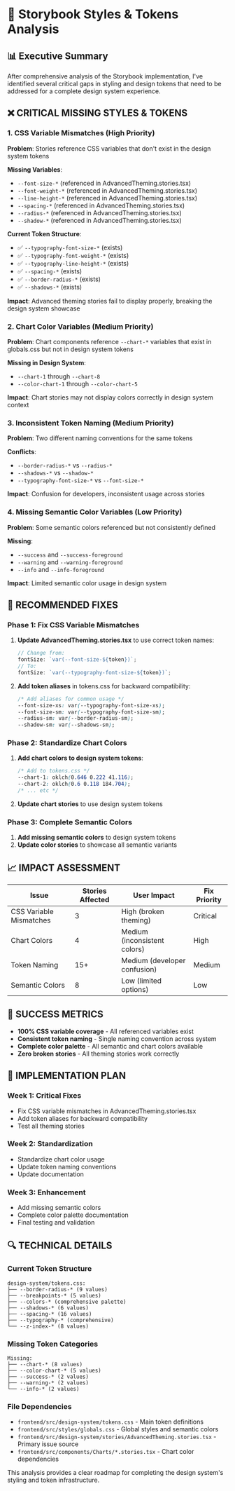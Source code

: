# **🎨 Storybook Styles & Tokens Analysis**

## **📊 Executive Summary**

After comprehensive analysis of the Storybook implementation, I've identified several critical gaps in styling and design tokens that need to be addressed for a complete design system experience.

## **❌ CRITICAL MISSING STYLES & TOKENS**

### **1. CSS Variable Mismatches (High Priority)**

**Problem**: Stories reference CSS variables that don't exist in the design system tokens

**Missing Variables**:

- `--font-size-*` (referenced in AdvancedTheming.stories.tsx)
- `--font-weight-*` (referenced in AdvancedTheming.stories.tsx)
- `--line-height-*` (referenced in AdvancedTheming.stories.tsx)
- `--spacing-*` (referenced in AdvancedTheming.stories.tsx)
- `--radius-*` (referenced in AdvancedTheming.stories.tsx)
- `--shadow-*` (referenced in AdvancedTheming.stories.tsx)

**Current Token Structure**:

- ✅ `--typography-font-size-*` (exists)
- ✅ `--typography-font-weight-*` (exists)
- ✅ `--typography-line-height-*` (exists)
- ✅ `--spacing-*` (exists)
- ✅ `--border-radius-*` (exists)
- ✅ `--shadows-*` (exists)

**Impact**: Advanced theming stories fail to display properly, breaking the design system showcase

### **2. Chart Color Variables (Medium Priority)**

**Problem**: Chart components reference `--chart-*` variables that exist in globals.css but not in design system tokens

**Missing in Design System**:

- `--chart-1` through `--chart-8`
- `--color-chart-1` through `--color-chart-5`

**Impact**: Chart stories may not display colors correctly in design system context

### **3. Inconsistent Token Naming (Medium Priority)**

**Problem**: Two different naming conventions for the same tokens

**Conflicts**:

- `--border-radius-*` vs `--radius-*`
- `--shadows-*` vs `--shadow-*`
- `--typography-font-size-*` vs `--font-size-*`

**Impact**: Confusion for developers, inconsistent usage across stories

### **4. Missing Semantic Color Variables (Low Priority)**

**Problem**: Some semantic colors referenced but not consistently defined

**Missing**:

- `--success` and `--success-foreground`
- `--warning` and `--warning-foreground`
- `--info` and `--info-foreground`

**Impact**: Limited semantic color usage in design system

## **🔧 RECOMMENDED FIXES**

### **Phase 1: Fix CSS Variable Mismatches**

1. **Update AdvancedTheming.stories.tsx** to use correct token names:

   ```typescript
   // Change from:
   fontSize: `var(--font-size-${token})`;
   // To:
   fontSize: `var(--typography-font-size-${token})`;
   ```

2. **Add token aliases** in tokens.css for backward compatibility:
   ```css
   /* Add aliases for common usage */
   --font-size-xs: var(--typography-font-size-xs);
   --font-size-sm: var(--typography-font-size-sm);
   --radius-sm: var(--border-radius-sm);
   --shadow-sm: var(--shadows-sm);
   ```

### **Phase 2: Standardize Chart Colors**

1. **Add chart colors to design system tokens**:

   ```css
   /* Add to tokens.css */
   --chart-1: oklch(0.646 0.222 41.116);
   --chart-2: oklch(0.6 0.118 184.704);
   /* ... etc */
   ```

2. **Update chart stories** to use design system tokens

### **Phase 3: Complete Semantic Colors**

1. **Add missing semantic colors** to design system tokens
2. **Update color stories** to showcase all semantic variants

## **📈 IMPACT ASSESSMENT**

| Issue                   | Stories Affected | User Impact                  | Fix Priority |
| ----------------------- | ---------------- | ---------------------------- | ------------ |
| CSS Variable Mismatches | 3                | High (broken theming)        | Critical     |
| Chart Colors            | 4                | Medium (inconsistent colors) | High         |
| Token Naming            | 15+              | Medium (developer confusion) | Medium       |
| Semantic Colors         | 8                | Low (limited options)        | Low          |

## **🎯 SUCCESS METRICS**

- **100% CSS variable coverage** - All referenced variables exist
- **Consistent token naming** - Single naming convention across system
- **Complete color palette** - All semantic and chart colors available
- **Zero broken stories** - All theming stories work correctly

## **🚀 IMPLEMENTATION PLAN**

### **Week 1: Critical Fixes**

- Fix CSS variable mismatches in AdvancedTheming.stories.tsx
- Add token aliases for backward compatibility
- Test all theming stories

### **Week 2: Standardization**

- Standardize chart color usage
- Update token naming conventions
- Update documentation

### **Week 3: Enhancement**

- Add missing semantic colors
- Complete color palette documentation
- Final testing and validation

## **🔍 TECHNICAL DETAILS**

### **Current Token Structure**

```
design-system/tokens.css:
├── --border-radius-* (9 values)
├── --breakpoints-* (5 values)
├── --colors-* (comprehensive palette)
├── --shadows-* (6 values)
├── --spacing-* (16 values)
├── --typography-* (comprehensive)
└── --z-index-* (8 values)
```

### **Missing Token Categories**

```
Missing:
├── --chart-* (8 values)
├── --color-chart-* (5 values)
├── --success-* (2 values)
├── --warning-* (2 values)
└── --info-* (2 values)
```

### **File Dependencies**

- `frontend/src/design-system/tokens.css` - Main token definitions
- `frontend/src/styles/globals.css` - Global styles and semantic colors
- `frontend/src/design-system/stories/AdvancedTheming.stories.tsx` - Primary issue source
- `frontend/src/components/Charts/*.stories.tsx` - Chart color dependencies

This analysis provides a clear roadmap for completing the design system's styling and token infrastructure.
